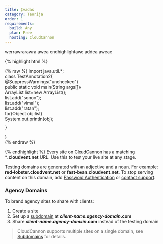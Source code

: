 ```yaml
---
title: Įvadas
category: Teorija
order: 1
requirements:
  build: Any
  plan: Free
  hosting: CloudCannon
---
```


werrawrarawra
awea
endhighlightawe
addea
aweae

{% highlight html %}

{% raw %}
import java.util.*;  
class TestAnnotation2{  
@SuppressWarnings("unchecked")  
	public static void main(String args[]){  
		ArrayList list=new ArrayList();  
		list.add("sonoo");  
		list.add("vimal");  
		list.add("ratan");  
		for(Object obj:list)  
			System.out.println(obj);  
  
	}
}  
{% endraw %}

{% endhighlight %}
Every site on CloudCannon has a matching ***.cloudvent.net** URL. Use this to test your live site at any stage.

Testing domains are generated with an adjective and a noun. For example: **red-lobster.cloudvent.net** or **fast-bean.cloudvent.net**.
To stop serving content on this domain, add [Password Authentication](/authentication/password/) or [contact support](mailto:support@cloudcannon.com).


### Agency Domains

To brand agency sites to share with clients:

1. Create a site
3. Set up a [subdomain](/domains/subdomains/) at ***client-name*.*agency-domain*.com**
4. Share ***client-name*.*agency-domain*.com** instead of the testing domain

> CloudCannon supports multiple sites on a single domain, see [Subdomains](/domains/subdomains/) for details.
